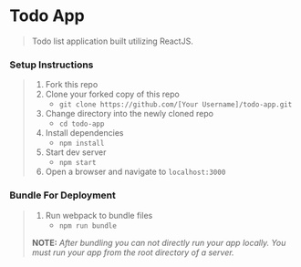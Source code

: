 # Todo App

> Todo list application built utilizing ReactJS.

### Setup Instructions

> 1. Fork this repo
> 1. Clone your forked copy of this repo
>    - `git clone https://github.com/[Your Username]/todo-app.git`
> 1. Change directory into the newly cloned repo
>    - `cd todo-app`
> 1. Install dependencies 
>    - `npm install`
> 1. Start dev server
>    - `npm start`
> 1. Open a browser and navigate to `localhost:3000` 

### Bundle For Deployment

> 1. Run webpack to bundle files
>    - `npm run bundle`
> 
> **NOTE:** *After bundling you can not directly run your app locally. You must run your app from the root directory of a server.*
